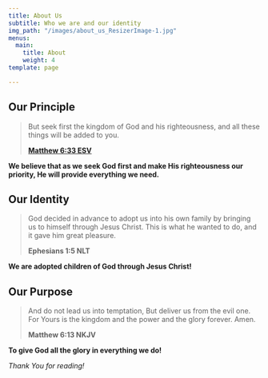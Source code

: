 ```yaml
---
title: About Us
subtitle: Who we are and our identity
img_path: "/images/about_us_ResizerImage-1.jpg"
menus:
  main:
    title: About
    weight: 4
template: page

---
```

## Our Principle

> But seek first the kingdom of God and his righteousness, and all these things will be added to you.
>
> [**Matthew 6:33 ESV**](https://dailydevotion.app/tabs/bible/ENGESVN2ET/Matt/6)

**We believe that as we seek God first and make His righteousness our priority, He will provide everything we need.**

## Our Identity

> God decided in advance to adopt us into his own family by bringing us to himself through Jesus Christ. This is what he wanted to do, and it gave him great pleasure.
>
> **Ephesians 1:5 NLT**

**We are adopted children of God through Jesus Christ!**

## Our Purpose

> And do not lead us into temptation, But deliver us from the evil one. For Yours is the kingdom and the power and the glory forever. Amen.
>
> **Matthew 6:13 NKJV**

**To give God all the glory in everything we do!**

_Thank You for reading!_